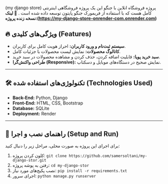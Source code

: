 (my django store) پروژه فروشگاه انلاین با جنگو
این یک پروژه فروشگاهی اینترنتی کامل هست که با استفاده از فریمورک جنگو پایتون توسعه داده شده است .
**🔗 لینک نسخه زنده پروژه:(https://my-django-store-onrender-com.onrender.com)**

## 🔥 ویژگی‌های کلیدی (Features)

* **سیستم ثبت‌نام و ورود کاربران:** احراز هویت کامل برای کاربران.
* **کاتالوگ محصولات:** نمایش لیست محصولات با جزئیات کامل.
* **سبد خرید پویا:** قابلیت اضافه کردن، حذف کردن و مشاهده محصولات در سبد خرید.
* **طراحی واکنش‌گرا (Responsive):** نمایش صحیح در دستگاه‌های موبایل و دسکتاپ.

---

## 🛠️ تکنولوژی‌های استفاده شده (Technologies Used)

* **Back-End:** Python, Django
* **Front-End:** HTML, CSS, Bootstrap
* **Database:** SQLite
* **Deployment:** Render

---

## 🚀 راهنمای نصب و اجرا (Setup and Run)

برای اجرای این پروژه به صورت محلی، مراحل زیر را دنبال کنید:

1.  کلون کردن پروژه:
    `git clone https://github.com/samersoltani/my-django-stor.git`
2.  رفتن به پوشه پروژه:
    `cd my-django-stor`
3.  نصب پکیج‌های مورد نیاز:
    `pip install -r requirements.txt`
4.  اجرای سرور:
    `python manage.py runserver`
